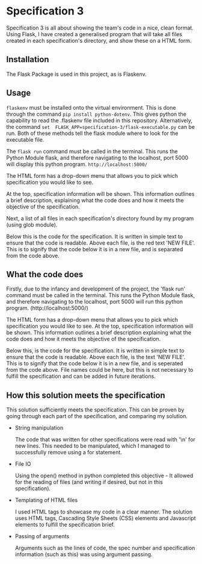 Specification 3
=====
Specification 3 is all about showing the team's code in a nice, clean format.
Using Flask, I have created a generalised program that will take all files
created in each specification's directory, and show these on a HTML form.

Installation
-----
The Flask Package is used in this project, as is Flaskenv.

Usage
-------
```flaskenv``` must be installed onto the virtual environment. This is done
through the command ```pip install python-dotenv```. This gives python the capability
to read the .flaskenv file included in this repository. Alternatively, the command
```set  FLASK_APP=specification-3/flask-executable.py``` can be run. Both of these methods 
tell the flask module where to look for the executable file. 

The ```flask run``` command must be called in the terminal. This runs the Python Module flask, and therefore 
navigating to the localhost, port 5000 will display this python program. ```http://localhost:5000/```

The HTML form has a drop-down menu that allows you to pick which specification
you would like to see. 

At the top, specification information will be shown. 
This information outlines a brief description, explaining what the code does and how it
meets the objective of the specification. 

Next, a list of all files in each specification's
directory found by my program (using glob module).

Below this is the code for the specification. It is written in simple text
to ensure that the code is readable. Above each file, is the red text 'NEW FILE'. 
This is to signify that the code below it is in a new file, and is separated from the code above.

What the code does
-----
Firstly, due to the infancy and development of the project, the 'flask run' command
must be called in the terminal. This runs the Python Module flask, and therefore navigating to
the localhost, port 5000 will run this python program. (http://localhost:5000/)

The HTML form has a drop-down menu that allows you to pick which specification
you would like to see. At the top, specification information will be shown. 
This information outlines a brief description explaining what the code does and how it
meets the objective of the specification.

Below this, is the code for the specification. It is written in simple text
to ensure that the code is readable. Above each file, is the text 'NEW FILE'. 
This is to signify that the code below it is in a new file, and is seperated from the code above.
File names could be here, but this is not necessary to fulfill the specification
and can be added in future iterations.

How this solution meets the specification
-----
This solution sufficiently meets the specification. This can be proven 
by going through each part of the specification, and comparing my solution.

* String manipulation

    The code that was written for other specifications were read with '\n' for new lines. This needed to be manipulated, 
 which I managed to successfully remove using a for statement. 

* File IO
    
    Using the open() method in python completed this objective - It allowed for the reading of files (and writing if
    desired, but not in this specification).

* Templating of HTML files

    I used HTML tags to showcase my code in a clear manner. The solution uses HTML tags, Cascading Style Sheets (CSS)
    elements and Javascript elements to fulfill the specification brief.

* Passing of arguments

    Arguments such as the lines of code, the spec number and specification information (such as this) was using 
    argument passing.

